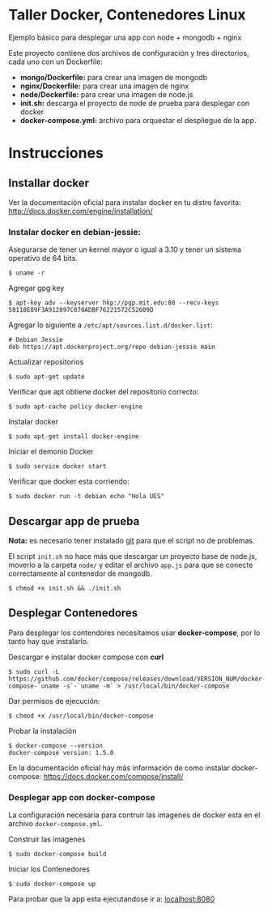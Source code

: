 Taller Docker, Contenedores Linux
=================================

Ejemplo básico para desplegar una app con node + mongodb + nginx

Este proyecto contiene dos archivos de configuración y tres directorios, cada uno con un Dockerfile:

- **mongo/Dockerfile:** para crear una imagen de mongodb
- **nginx/Dockerfile:** para crear una imagen de nginx
- **node/Dockerfile:** para crear una imagen de node.js
- **init.sh:** descarga el proyecto de node de prueba para desplegar con docker
- **docker-compose.yml:** archivo para orquestar el despliegue de la app.

# Instrucciones

## Installar docker

Ver la documentación oficial para instalar docker en tu distro favorita: http://docs.docker.com/engine/installation/

### Instalar docker en debian-jessie:

Asegurarse de tener un kernel mayor o igual a 3.10 y tener un sistema operativo de 64 bits.

```
$ uname -r
```

Agregar gpg key

```
$ apt-key adv --keyserver hkp://pgp.mit.edu:80 --recv-keys 58118E89F3A912897C070ADBF76221572C52609D
```

Agregar lo siguiente a ```/etc/apt/sources.list.d/docker.list```:

```
# Debian Jessie
deb https://apt.dockerproject.org/repo debian-jessie main
```

Actualizar repositorios

```
$ sudo apt-get update
```

Verificar que apt obtiene docker del repositorio correcto:

```
$ sudo apt-cache policy docker-engine
```

Instalar docker

```
$ sudo apt-get install docker-engine
```

Iniciar el demonio Docker

```
$ sudo service docker start
```

Verificar que docker esta corriendo:

```
$ sudo docker run -t debian echo "Hola UES"
```

## Descargar app de prueba

**Nota:** es necesario tener instalado [git](https://git-scm.com/download/linux) para que el script no de problemas.

El script ```init.sh``` no hace más que descargar un proyecto base de node.js, moverlo a la carpeta ```node/``` y editar el archivo ```app.js``` para que se conecte correctamente al contenedor de mongodb.

```
$ chmod +x init.sh && ./init.sh
```

## Desplegar Contenedores

Para desplegar los contendores necesitamos usar **docker-compose**, por lo tanto hay que instalarlo.

Descargar e instalar docker compose con **curl**

```
$ sudo curl -L https://github.com/docker/compose/releases/download/VERSION_NUM/docker-compose-`uname -s`-`uname -m` > /usr/local/bin/docker-compose
```

Dar permisos de ejecución:

```
$ chmod +x /usr/local/bin/docker-compose
```

Probar la instalación

```
$ docker-compose --version
docker-compose version: 1.5.0
```

En la documentación oficial hay más información de como instalar docker-compose: https://docs.docker.com/compose/install/


### Desplegar app con docker-compose

La configuración necesaria para contruir las imagenes de docker esta en el archivo ```docker-compose.yml```.

Construir las imagenes

```
$ sudo docker-compose build
```

Iniciar los Contenedores

```
$ sudo docker-compose up
```

Para probar que la app esta ejecutandose ir a: [localhost:8080](localhost:8080)
